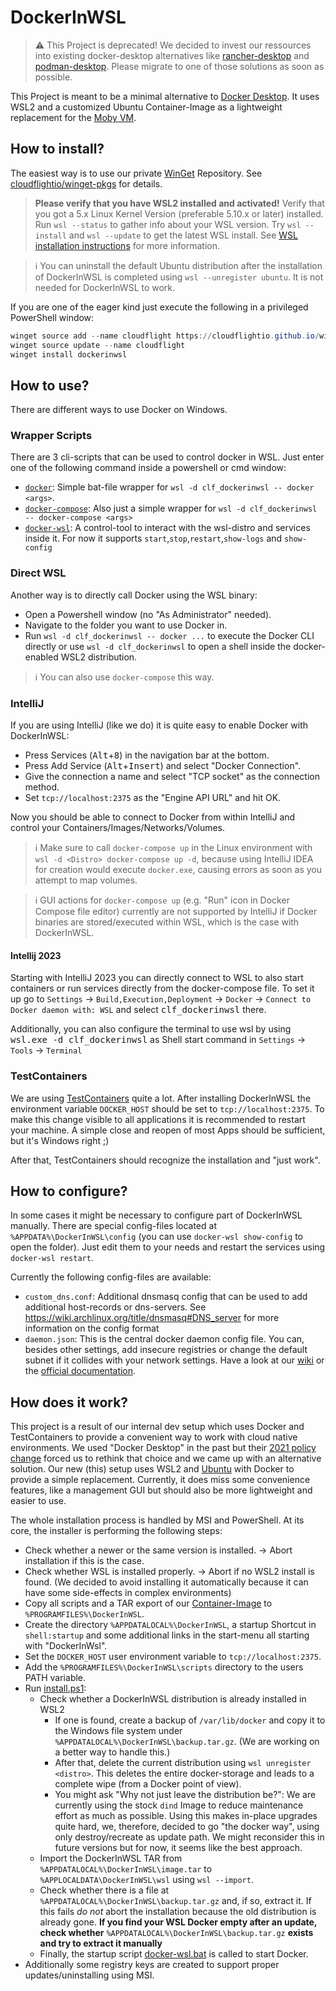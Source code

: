 # DockerInWSL

> ⚠️ This Project is deprecated! We decided to invest our ressources into existing docker-desktop alternatives like [rancher-desktop](https://github.com/rancher-sandbox/rancher-desktop) and [podman-desktop](https://github.com/containers/podman-desktop). Please migrate to one of those solutions as soon as possible.

This Project is meant to be a minimal alternative to [Docker Desktop](https://docs.docker.com/desktop/windows/install/). It uses WSL2 and a customized Ubuntu Container-Image as a lightweight replacement for the [Moby VM](https://docs.microsoft.com/en-us/virtualization/windowscontainers/deploy-containers/linux-containers).

## How to install?

The easiest way is to use our private [WinGet](https://www.microsoft.com/p/app-installer/9nblggh4nns1#activetab=pivot:overviewtab) Repository. See [cloudflightio/winget-pkgs](https://github.com/cloudflightio/winget-pkgs) for details. 

> **Please verify that you have WSL2 installed and activated!** Verify that you got a 5.x Linux Kernel Version (preferable 5.10.x or later) installed. Run `wsl --status` to gather info about your WSL version. Try `wsl --install` and `wsl --update` to get the latest WSL install. See [WSL installation instructions](https://docs.microsoft.com/en-us/windows/wsl/install) for more information.

> :information_source: You can uninstall the default Ubuntu distribution after the installation of DockerInWSL is completed using `wsl --unregister ubuntu`. It is not needed for DockerInWSL to work.

If you are one of the eager kind just execute the following in a privileged PowerShell window:

```powershell
winget source add --name cloudflight https://cloudflightio.github.io/winget-pkgs
winget source update --name cloudflight
winget install dockerinwsl
```

## How to use?

There are different ways to use Docker on Windows. 

### Wrapper Scripts

There are 3 cli-scripts that can be used to control docker in WSL. Just enter one of the following command inside a powershell or cmd window:

* [`docker`](msi/scripts/docker.bat): Simple bat-file wrapper for `wsl -d clf_dockerinwsl -- docker <args>`.
* [`docker-compose`](msi/scripts/docker-compose.bat): Also just a simple wrapper for `wsl -d clf_dockerinwsl -- docker-compose <args>`
* [`docker-wsl`](msi/scripts/docker-wsl.bat): A control-tool to interact with the wsl-distro and services inside it. For now it supports `start`,`stop`,`restart`,`show-logs` and `show-config`

### Direct WSL

Another way is to directly call Docker using the WSL binary:

* Open a Powershell window (no "As Administrator" needed).
* Navigate to the folder you want to use Docker in.
* Run `wsl -d clf_dockerinwsl -- docker ...` to execute the Docker CLI directly or
  use `wsl -d clf_dockerinwsl` to open a shell inside the docker-enabled WSL2 distribution.

> :information_source: You can also use `docker-compose` this way.

### IntelliJ

If you are using IntelliJ (like we do) it is quite easy to enable Docker with DockerInWSL:

* Press Services (<kbd>Alt</kbd>+<kbd>8</kbd>) in the navigation bar at the bottom.
* Press Add Service (<kbd>Alt</kbd>+<kbd>Insert</kbd>) and select "Docker Connection".
* Give the connection a name and select "TCP socket" as the connection method.
* Set `tcp://localhost:2375` as the "Engine API URL" and hit OK.

Now you should be able to connect to Docker from within IntelliJ and control your Containers/Images/Networks/Volumes.

> :information_source: Make sure to call `docker-compose up` in the Linux environment with `wsl -d <Distro> docker-compose up -d`,
> because using IntelliJ IDEA for creation would execute `docker.exe`, causing errors as soon as you attempt to map volumes.

> :information_source: GUI actions for `docker-compose up` (e.g. "Run" icon in Docker Compose file editor)
> currently are not supported by IntelliJ if Docker binaries are stored/executed within WSL, which is the case with DockerInWSL.

#### Intellij 2023
Starting with IntelliJ 2023 you can directly connect to WSL to also start containers or run services directly from the docker-compose file. To set it up go to `Settings` -> `Build,Execution,Deployment` -> `Docker` -> `Connect to Docker daemon with: WSL` and select <kbd>clf_dockerinwsl</kbd> there.

Additionally, you can also configure the terminal to use wsl by using <kbd>wsl.exe -d clf_dockerinwsl</kbd> as Shell start command in `Settings` -> `Tools` -> `Terminal`


### TestContainers

We are using [TestContainers](https://www.testcontainers.org/) quite a lot. After installing DockerInWSL
the environment variable `DOCKER_HOST` should be set to `tcp://localhost:2375`.
To make this change visible to all applications it is recommended to restart your machine.
A simple close and reopen of most Apps should be sufficient, but it's Windows right ;)

After that, TestContainers should recognize the installation and "just work".

## How to configure?

In some cases it might be necessary to configure part of DockerInWSL manually. There are special config-files located at `%APPDATA%\DockerInWSL\config` (you can use `docker-wsl show-config` to open the folder). Just edit them to your needs and restart the services using `docker-wsl restart`.

Currently the following config-files are available:

* `custom_dns.conf`: Additional dnsmasq config that can be used to add additional host-records or dns-servers. See https://wiki.archlinux.org/title/dnsmasq#DNS_server for more information on the config format
* `daemon.json`: This is the central docker daemon config file. You can, besides other settings, add insecure registries or change the default subnet if it collides with your network settings. Have a look at our [wiki](https://github.com/cloudflightio/dockerinwsl/wiki) or the [official documentation](https://docs.docker.com/engine/reference/commandline/dockerd/#daemon-configuration-file).

## How does it work?

This project is a result of our internal dev setup which uses Docker and TestContainers to provide a convenient way to work with cloud native environments.
We used "Docker Desktop" in the past but their [2021 policy change](https://www.docker.com/blog/updating-product-subscriptions/) forced us to rethink that choice and we came up with an alternative solution.
Our new (this) setup uses WSL2 and [Ubuntu](https://ubuntu.com/) with Docker to provide a simple replacement.
Currently, it does miss some convenience features, like a management GUI but should also be more lightweight and easier to use.

The whole installation process is handled by MSI and PowerShell. At its core, the installer is performing the following steps:

* Check whether a newer or the same version is installed. → Abort installation if this is the case.
* Check whether WSL is installed properly. → Abort if no WSL2 install is found. (We decided to avoid installing it automatically because it can have some side-effects in complex environments)
* Copy all scripts and a TAR export of our [Container-Image](docker/Dockerfile) to `%PROGRAMFILES%\DockerInWSL`.
* Create the directory `%APPDATALOCAL%\DockerInWSL`, a startup Shortcut in `shell:startup` and some additional links in the start-menu all starting with "DockerInWsl".
* Set the `DOCKER_HOST` user environment variable to `tcp://localhost:2375`.
* Add the `%PROGRAMFILES%\DockerInWSL\scripts` directory to the users PATH variable.
* Run [install.ps1](msi/InstallScripts/install.ps1):
  * Check whether a DockerInWSL distribution is already installed in WSL2
    * If one is found, create a backup of `/var/lib/docker` and copy it to the Windows file system under `%APPDATALOCAL%\DockerInWSL\backup.tar.gz`. (We are working on a better way to handle this.)
    * After that, delete the current distribution using `wsl unregister <distro>`. This deletes the entire docker-storage and leads to a complete wipe (from a Docker point of view).
    * You might ask "Why not just leave the distribution be?": We are currently using the stock `dind` Image to reduce maintenance effort as much as possible. Using this makes in-place upgrades quite hard, we, therefore, decided to go "the docker way", using only destroy/recreate as update path. We might reconsider this in future versions but for now, it seems like the best approach.
  * Import the DockerInWSL TAR from `%APPDATALOCAL%\DockerInWSL\image.tar` to `%APPLOCALDATA\DockerInWSL\wsl` using `wsl --import`.
  * Check whether there is a file at `%APPDATALOCAL%\DockerInWSL\backup.tar.gz` and, if so, extract it. If this fails *do not* abort the installation because the old distribution is already gone. **If you find your WSL Docker empty after an update, check whether** `%APPDATALOCAL%\DockerInWSL\backup.tar.gz` **exists and try to extract it manually**
  * Finally, the startup script [docker-wsl.bat](msi/scripts/docker-wsl.bat) is called to start Docker.
* Additionally some registry keys are created to support proper updates/uninstalling using MSI.
